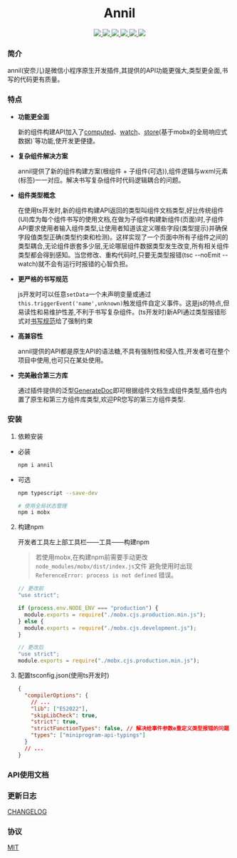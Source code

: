 <h1 align="center">Annil</h1>

<p align="center">
<a href="https://www.npmjs.com/package/annil" >
 <img src="https://img.shields.io/npm/v/annil?style=flat"/>
</a>
<a href="https://github.com/missannil/annil/blob/main/.github/workflows/test.yml" >
 <img src="https://github.com/missannil/annil/actions/workflows/test.yml/badge.svg?branch=miss"/>
 </a>
<a href="https://github.com/missannil/annil/blob/main/.github/workflows/release-please.yml" >
 <img src="https://github.com/missannil/annil/actions/workflows/release-please.yml/badge.svg?branch=main"/>
 </a>
<a href="https://github.com/missannil/annil/blob/main/LICENSE" >
 <img src="https://img.shields.io/github/license/missannil/annil"/>
 </a>
<a href="https://codecov.io/gh/missannil/annil" >
 <img src="https://codecov.io/gh/missannil/annil/graph/badge.svg?token=4CFCHGST79"/>
 </a>
<a href="https://www.npmjs.com/package/annil" >
<img src="https://img.shields.io/npm/dependency-version/annil/dev/typescript"/>
</a>
</p>

### 简介

annil(安奈儿)是微信小程序原生开发插件,其提供的API功能更强大,类型更全面,书写的代码更有质量。

### 特点

- **功能更全面**

  新的组件构建API加入了[computed](./doc/fields/computed.md)、[watch](./doc/fields/watch.md)、[store](./doc/fields/store.md)(基于mobx的全局响应式数据)`等功能,使开发更便捷。

- **复杂组件解决方案**

  annil提供了新的组件构建方案(根组件 + 子组件(可选)),组件逻辑与wxml元素(标签)一一对应。解决书写复杂组件时代码逻辑耦合的问题。

- **组件类型概念**

  在使用ts开发时,新的组件构建API返回的类型叫组件文档类型,好比传统组件(UI)库为每个组件书写的使用文档,在做为子组件构建新组件(页面)时,子组件API要求使用者输入组件类型,让使用者知道该定义哪些字段(类型提示)并确保字段值类型正确(类型约束和检测)。这样实现了一个页面中所有子组件之间的类型耦合,无论组件嵌套多少层,无论哪层组件数据类型发生改变,所有相关组件类型都会得到感知。当您修改、重构代码时,只要无类型报错(tsc --noEmit --watch)就不会有运行时报错的心智负担。

- **更严格的书写规范**

  js开发时可以任意`setData`一个未声明变量或通过`this.triggerEvent('name',unknown)`触发组件自定义事件。这是js的特点,但易读性和易维护性差,不利于书写复杂组件。(ts开发时)新API通过类型报错形式对[书写规范](./doc/standard.md)给了强制约束

- **高兼容性**

  annil提供的API都是原生API的语法糖,不具有强制性和侵入性,开发者可在整个项目中使用,也可只在某处使用。

- **完美融合第三方库**

  通过插件提供的泛型[GenerateDoc](./src/types/GenerateDoc.ts)即可根据组件文档生成组件类型,插件也内置了原生和第三方组件库类型,欢迎PR您写的第三方组件类型.

### 安装

1. 依赖安装

- 必装

  ```bash
  npm i annil
  ```

- 可选

  ```bash
  npm typescript --save-dev
  ```

  ```bash
  # 使用全局状态管理
  npm i mobx
  ```

2. 构建npm

   开发者工具左上部工具栏——工具——构建npm
   > 若使用mobx,在构建npm前需要手动更改`node_modules/mobx/dist/index.js`文件
   > 避免使用时出现 `ReferenceError: process is not defined` 错误。
   ```js
   // 更改前
   "use strict";

   if (process.env.NODE_ENV === "production") {
     module.exports = require("./mobx.cjs.production.min.js");
   } else {
     module.exports = require("./mobx.cjs.development.js");
   }
   ```
   ```js
   // 更改后
   "use strict";
   module.exports = require("./mobx.cjs.production.min.js");
   ```

3. 配置tsconfig.json(使用ts开发时)
   ```json
   {
     "compilerOptions": {
       // ...
       "lib": ["ES2022"],
       "skipLibCheck": true,
       "strict": true,
       "strictFunctionTypes": false, // 解决给事件参数e重定义类型报错的问题
       "types": ["miniprogram-api-typings"]
     }
     // ...
   }
   ```

### API使用文档

### 更新日志

[CHANGELOG](./CHANGELOG.md)

### 协议

[MIT](./LICENSE)
